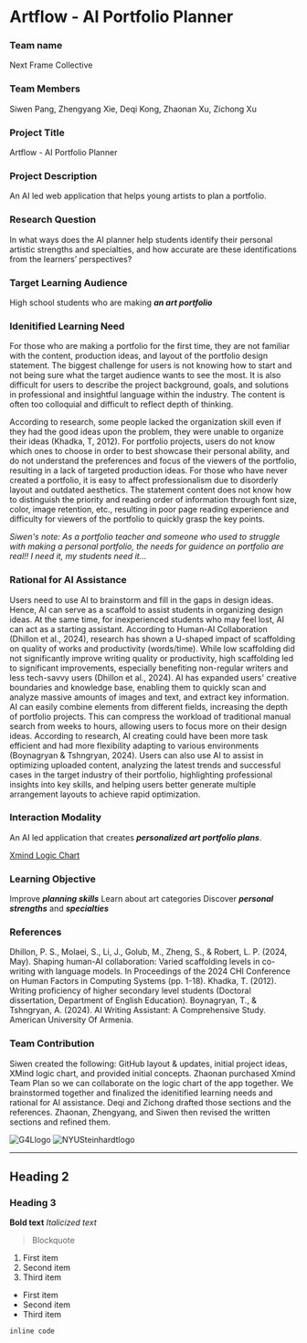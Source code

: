 # Artflow - AI Portfolio Planner


### Team name
Next Frame Collective

### Team Members
Siwen Pang, Zhengyang Xie, Deqi Kong, Zhaonan Xu, Zichong Xu


### Project Title
Artflow - AI Portfolio Planner

### Project Description
An AI led web application that helps young artists to plan a portfolio. 

### Research Question
In what ways does the AI planner help students identify their personal artistic strengths and specialties, and how accurate are these identifications from the learners’ perspectives?

### Target Learning Audience
High school students who are making ***an art portfolio***

### Idenitified Learning Need
For those who are making a portfolio for the first time, they are not familiar with the content, production ideas, and layout of the portfolio design statement. The biggest challenge for users is not knowing how to start and not being sure what the target audience wants to see the most. It is also difficult for users to describe the project background, goals, and solutions in professional and insightful language within the industry. The content is often too colloquial and difficult to reflect depth of thinking. 

According to research, some people lacked the organization skill even if they had the good ideas upon the problem, they were unable to organize their ideas (Khadka, T, 2012). For portfolio projects, users do not know which ones to choose in order to best showcase their personal ability, and do not understand the preferences and focus of the viewers of the portfolio, resulting in a lack of targeted production ideas. For those who have never created a portfolio, it is easy to affect professionalism due to disorderly layout and outdated aesthetics. The statement content does not know how to distinguish the priority and reading order of information through font size, color, image retention, etc., resulting in poor page reading experience and difficulty for viewers of the portfolio to quickly grasp the key points.

*Siwen's note: As a portfolio teacher and someone who used to struggle with making a personal portfolio, the needs for guidence on portfolio are real!! I need it, my students need it...*
   

### Rational for AI Assistance
Users need to use AI to brainstorm and fill in the gaps in design ideas. Hence, AI can serve as a scaffold to assist students in organizing design ideas. At the same time, for inexperienced students who may feel lost, AI can act as a starting assistant. According to Human-AI Collaboration (Dhillon et al., 2024), research has shown a U-shaped impact of scaffolding on quality of works and productivity (words/time). While low scaffolding did not significantly improve writing quality or productivity, high scaffolding led to significant improvements, especially benefiting non-regular writers and less tech-savvy users (Dhillon et al., 2024). AI has expanded users' creative boundaries and knowledge base, enabling them to quickly scan and analyze massive amounts of images and text, and extract key information. AI can easily combine elements from different fields, increasing the depth of portfolio projects. This can compress the workload of traditional manual search from weeks to hours, allowing users to focus more on their design ideas. According to research, AI creating could have been more task efficient and had more flexibility adapting to various environments (Boynagryan & Tshngryan, 2024). Users can also use AI to assist in optimizing uploaded content, analyzing the latest trends and successful cases in the target industry of their portfolio, highlighting professional insights into key skills, and helping users better generate multiple arrangement layouts to achieve rapid optimization.

### Interaction Modality
An AI led application that creates ***personalized art portfolio plans***.

[Xmind Logic Chart](https://app.xmind.com/share/HPJE0Lw1?xid=PQAz27Zg) 

### Learning Objective
Improve ***planning skills***
Learn about art categories
Discover ***personal strengths*** and ***specialties***

### References
Dhillon, P. S., Molaei, S., Li, J., Golub, M., Zheng, S., & Robert, L. P. (2024, May). Shaping human-AI collaboration: Varied scaffolding levels in co-writing with language models. In Proceedings of the 2024 CHI Conference on Human Factors in Computing Systems (pp. 1-18).
 Khadka, T. (2012). Writing proficiency of higher secondary level students (Doctoral dissertation, Department of English Education).
 Boynagryan, T., & Tshngryan, A. (2024). AI Writing Assistant: A Comprehensive Study. American University Of Armenia.
 
### Team Contribution
Siwen created the following: GitHub layout & updates, initial project ideas, XMind logic chart, and provided initial concepts. Zhaonan purchased Xmind Team Plan so we can collaborate on the logic chart of the app together.
We brainstormed together and finalized the idenitified learning needs and rational for AI assistance. Deqi and Zichong drafted those sections and the references. Zhaonan, Zhengyang, and Siwen then revised the written sections and refined them. 

![G4Llogo](https://drive.google.com/file/d/14jhNtv6KsrxJK9l_GwIdyX29DVj2hhj9/view?usp=sharing)
![NYUSteinhardtlogo](https://drive.google.com/file/d/1Uisd2ZccjkkoeeMAo0oOFpsVAty5tI0S/view?usp=sharing)

---
## Heading 2 
### Heading 3 
**Bold text** 
*Italicized text* 
> Blockquote

1. First item  
2. Second item  
3. Third item  

- First item  
- Second item  
- Third item  

`inline code`
